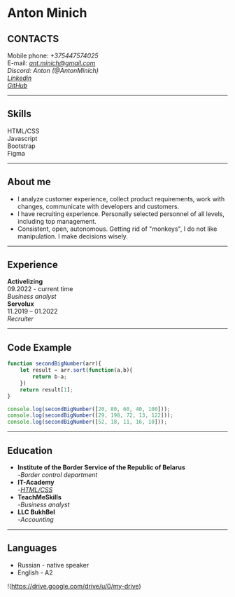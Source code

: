 # Anton Minich    
## CONTACTS     
Mobile phone: *+375447574025*    
E-mail: *ant.minich@gmail.com*    
*Discord: Anton (@AntonMinich)*      
*[Linkedin](https://www.linkedin.com/in/antonminich/)*    
*[GitHub](https://github.com/AntonMinich)*     
****       
## Skills   
HTML/CSS   
Javascript   
Bootstrap   
Figma    
****
## About me   
- I analyze customer experience, collect product requirements, work with changes, communicate with developers and customers.
- I have recruiting experience. Personally selected personnel of all levels, including top management.    
- Consistent, open, autonomous. Getting rid of "monkeys", I do not like manipulation. I make decisions wisely.        
****
## Experience     
**Activelizing**      
09.2022 - current time       
*Business analyst*        
**Servolux**       
11.2019 – 01.2022        
*Recruiter*        
****
## Code Example
```javascript
function secondBigNumber(arr){    
    let result = arr.sort(function(a,b){     
        return b-a;    
    })    
    return result[1];    
}

console.log(secondBigNumber([20, 80, 60, 40, 100]));    
console.log(secondBigNumber([29, 198, 72, 13, 122]));    
console.log(secondBigNumber([52, 18, 11, 16, 10]));   
```
****
## Education   
- **Institute of the Border Service of the Republic of Belarus**   
  -*Border control department* 
- **IT-Academy**    
  -*[HTML/CSS](https://antonminich.github.io/project_5/#)*     
- **TeachMeSkills**      
  -*Business analyst*     
- **LLC BukhBel**      
  -*Accounting*     
****
## Languages  
- Russian - native speaker
- English - A2

!(https://drive.google.com/drive/u/0/my-drive)